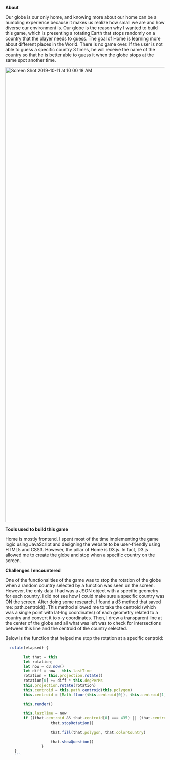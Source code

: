**About**

Our globe is our only home, and knowing more about our home can be a humbling experience because it makes us realize how small we are and how diverse our environment is.
Our globe is the reason why I wanted to build this game, which is presenting a rotating Earth that stops randomly on a country that the player needs to guess.
The goal of Home is learning more about different places in the World. There is no game over. If the user is not able to guess a specific country 3 times, he will receive the name of the country so that he is better able to guess it when the globe stops at the same spot another time.

<img width="1437" alt="Screen Shot 2019-10-11 at 10 00 18 AM" src="https://user-images.githubusercontent.com/51456702/66686048-069dc180-ec33-11e9-8c2f-53e6d165851b.png">

**Tools used to build this game**

Home is mostly frontend. I spent most of the time implementing the game logic using JavaScript and designing the website to be user-friendly using HTML5 and CSS3. However, the pillar of Home is D3.js. In fact, D3.js allowed me to create the globe and stop when a specific country on the screen.

**Challenges I encountered**

One of the functionalities of the game was to stop the rotation of the globe when a random country selected by a function was seen on the screen. However, the only data I had was a JSON object with a specific geometry for each country. I did not see how I could make sure a specific country was ON the screen.
After doing some research, I found a d3 method that saved me: path.centroid(). This method allowed me to take the centroid (which was a single point with lat-lng coordinates) of each geometry related to a country and convert it to x-y coordinates.
Then, I drew a transparent line at the center of the globe and all what was left was to check for intersections between this line and the centroid of the country selected.

Below is the function that helped me stop the rotation at a specific centroid: 

```javascript
  rotate(elapsed) {
        
        let that = this
        let rotation;
        let now = d3.now()
        let diff = now - this.lastTime
        rotation = this.projection.rotate()
        rotation[0] += diff * this.degPerMs
        this.projection.rotate(rotation)
        this.centroid = this.path.centroid(this.polygon)
        this.centroid = [Math.floor(this.centroid[0]), this.centroid[1]]
  
        this.render()
        
        this.lastTime = now
        if ((that.centroid && that.centroid[0] === 435) || (that.centroid && that.centroid[0] === 434) || (that.centroid && that.centroid[0] === 436)) {
                    that.stopRotation()
                    
                    that.fill(that.polygon, that.colorCountry)
                 
                    that.showQuestion()
                }
    }
    ```
    
    
    
    
